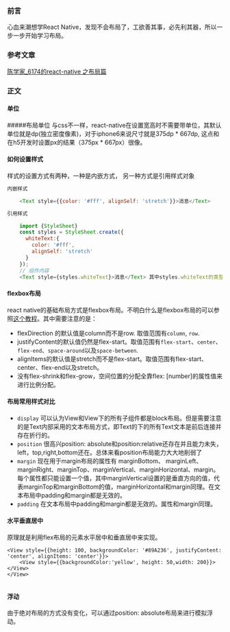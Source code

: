 
### 前言
  心血来潮想学React Native，发现不会布局了，工欲善其事，必先利其器，所以一步一步开始学习布局。
###  参考文章
[陈学家_6174的react-native 之布局篇](https://segmentfault.com/a/1190000002658374)

### 正文

#### 单位
#####布局单位 
与css不一样，react-native在设置宽高时不需要带单位，其默认单位就是dp(独立密度像素)，对于iphone6来说尺寸就是375dp * 667dp, 这点和在h5开发时设置px的结果（375px * 667px）很像。

#### 如何设置样式
样式的设置方式有两种，一种是内嵌方式， 另一种方式是引用样式对象

```javascript
内嵌样式

	<Text style={{color: '#fff', alignSelf: 'stretch'}}>消息</Text>

引用样式

	import {StyleSheet} 
	const styles = StyleSheet.create({
	  whiteText:{
	    color: '#fff',
	    alignSelf: 'stretch'
	  }
	});
	// 组件内容
	<Text style={styles.whiteText}>消息</Text> 其中styles.whiteText的类型可以是数组也可以是对象。
```

#### flexbox布局
react native的基础布局方式是flexbox布局。不明白什么是flexbox布局的可以参照[这个教程](https://css-tricks.com/snippets/css/a-guide-to-flexbox/)。其中需要注意的是：

- flexDirection 的默认值是column而不是row. 取值范围有`column`, `row`.
- justifyContent的默认值仍然是flex-start。取值范围有`flex-start`、`center`、`flex-end`、`space-around`以及`space-between`.
- alignItems的默认值是stretch而不是flex-start。取值范围有flex-start、center、flex-end以及stretch。
- 没有flex-shrink和flex-grow，空间位置的分配全靠flex: [number]的属性值来进行比例分配。

#### 布局常用样式对比
- `display` 可以认为View和View下的所有子组件都是block布局。但是需要注意的是Text内部采用的文本布局方式，即Text的下的所有Text文本是前后连接并存在折行的。
- `position` 很高兴position: absolute和position:relative还存在并且能力未失，left，top,right,bottom还在。总体来看position布局能力大大地削弱了
- `margin`  现在用于margin布局的属性有 marginBottom、 marginLeft、 marginRight、marginTop、marginVertical、marginHorizontal、margin。每个属性都只能设置一个值，其中marginVertical设置的是垂直方向的值，代表marginTop和marginBottom的值，marginHorizontal和margin同理。在文本布局中padding和margin都是无效的。
- `padding` 在文本布局中padding和margin都是无效的。属性和margin同理。
  
#### 水平垂直居中
原理就是利用flex布局的元素水平居中和垂直居中来实现。

```
<View style={{height: 100, backgroundColor: '#89A236', justifyContent: 'center', alignItems: 'center'}}>
    <View style={{backgroundColor:'yellow', height: 50,width: 200}}></View>
</View>
		
```  
#### 浮动
由于绝对布局的方式没有变化，可以通过position: absolute布局来进行模拟浮动。

